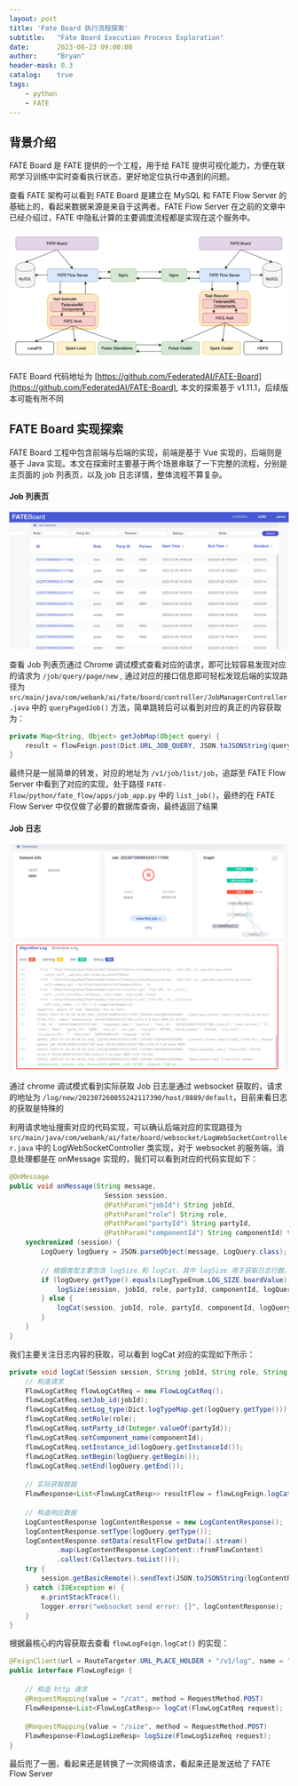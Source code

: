 ```yaml
---
layout: post
title: 'Fate Board 执行流程探索'
subtitle:   "Fate Board Execution Process Exploration"
date:       2023-08-23 09:00:00
author:     "Bryan"
header-mask: 0.3
catalog:    true
tags:
    - python
    - FATE
---
```


## 背景介绍
FATE Board 是 FATE 提供的一个工程，用于给 FATE 提供可视化能力，方便在联邦学习训练中实时查看执行状态，更好地定位执行中遇到的问题。

查看 FATE 架构可以看到 FATE Board 是建立在 MySQL 和 FATE Flow Server 的基础上的，看起来数据来源是来自于这两者。FATE Flow Server 在之前的文章中已经介绍过，FATE 中隐私计算的主要调度流程都是实现在这个服务中。

![app](/img/in-post/fate-board/fate_arch.png)

FATE Board 代码地址为 [https://github.com/FederatedAI/FATE-Board](https://github.com/FederatedAI/FATE-Board), 本文的探索基于 v1.11.1，后续版本可能有所不同

## FATE Board 实现探索
FATE Board 工程中包含前端与后端的实现，前端是基于 Vue 实现的，后端则是基于 Java 实现。本文在探索时主要基于两个场景串联了一下完整的流程，分别是主页面的 job 列表页，以及 job 日志详情，整体流程不算复杂。

#### Job 列表页

![app](/img/in-post/fate-board/list.png)

查看 Job 列表页通过 Chrome 调试模式查看对应的请求，即可比较容易发现对应的请求为 `/job/query/page/new` , 通过对应的接口信息即可轻松发现后端的实现路径为 `src/main/java/com/webank/ai/fate/board/controller/JobManagerController.java` 中的 `queryPagedJob()` 方法，简单跳转后可以看到对应的真正的内容获取为：

```java
private Map<String, Object> getJobMap(Object query) {
    result = flowFeign.post(Dict.URL_JOB_QUERY, JSON.toJSONString(query));
}
```
最终只是一层简单的转发，对应的地址为 `/v1/job/list/job`，追踪至 FATE Flow Server 中看到了对应的实现，处于路径 `FATE-Flow/python/fate_flow/apps/job_app.py` 中的 `list_job()`，最终的在 FATE Flow Server 中仅仅做了必要的数据库查询，最终返回了结果


#### Job 日志

![app](/img/in-post/fate-board/log.png)

通过 chrome 调试模式看到实际获取 Job 日志是通过 websocket 获取的，请求的地址为 `/log/new/202307260855242117390/host/8889/default`，目前来看日志的获取是特殊的

利用请求地址搜索对应的代码实现，可以确认后端对应的实现路径为 `src/main/java/com/webank/ai/fate/board/websocket/LogWebSocketController.java` 中的 LogWebSocketController 类实现，对于 websocket 的服务端，消息处理都是在 onMessage 实现的，我们可以看到对应的代码实现如下：

```java
@OnMessage
public void onMessage(String message,
                        Session session,
                        @PathParam("jobId") String jobId,
                        @PathParam("role") String role,
                        @PathParam("partyId") String partyId,
                        @PathParam("componentId") String componentId) throws Exception {
    synchronized (session) {
        LogQuery logQuery = JSON.parseObject(message, LogQuery.class);

        // 根据类型主要包含 logSize 和 logCat，其中 logSize 用于获取日志行数，logCat 获取日志内容
        if (logQuery.getType().equals(LogTypeEnum.LOG_SIZE.boardValue)) {
            logSize(session, jobId, role, partyId, componentId, logQuery);
        } else {
            logCat(session, jobId, role, partyId, componentId, logQuery);
        }
    }
}
```

我们主要关注日志内容的获取，可以看到 logCat 对应的实现如下所示：

```java
private void logCat(Session session, String jobId, String role, String partyId, String componentId, LogQuery logQuery) {
    // 构造请求
    FlowLogCatReq flowLogCatReq = new FlowLogCatReq();
    flowLogCatReq.setJob_id(jobId);
    flowLogCatReq.setLog_type(Dict.logTypeMap.get(logQuery.getType()));
    flowLogCatReq.setRole(role);
    flowLogCatReq.setParty_id(Integer.valueOf(partyId));
    flowLogCatReq.setComponent_name(componentId);
    flowLogCatReq.setInstance_id(logQuery.getInstanceId());
    flowLogCatReq.setBegin(logQuery.getBegin());
    flowLogCatReq.setEnd(logQuery.getEnd());

    // 实际获取数据
    FlowResponse<List<FlowLogCatResp>> resultFlow = flowLogFeign.logCat(flowLogCatReq);

    // 构造响应数据
    LogContentResponse logContentResponse = new LogContentResponse();
    logContentResponse.setType(logQuery.getType());
    logContentResponse.setData(resultFlow.getData().stream()
            .map(LogContentResponse.LogContent::fromFlowContent)
            .collect(Collectors.toList()));
    try {
        session.getBasicRemote().sendText(JSON.toJSONString(logContentResponse));
    } catch (IOException e) {
        e.printStackTrace();
        logger.error("websocket send error: {}", logContentResponse);
    }
}
```

根据最核心的内容获取去查看 `flowLogFeign.logCat()` 的实现：

```java
@FeignClient(url = RouteTargeter.URL_PLACE_HOLDER + "/v1/log", name = "flowLogFeign", configuration = FeignRequestInterceptor.class)
public interface FlowLogFeign {

    // 构造 http 请求
    @RequestMapping(value = "/cat", method = RequestMethod.POST)
    FlowResponse<List<FlowLogCatResp>> logCat(FlowLogCatReq request);

    @RequestMapping(value = "/size", method = RequestMethod.POST)
    FlowResponse<FlowLogSizeResp> logSize(FlowLogSizeReq request);
}

```

最后兜了一圈，看起来还是转换了一次网络请求，看起来还是发送给了 FATE Flow Server
